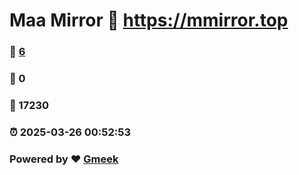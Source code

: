 # Maa Mirror :link: https://mmirror.top 
### :page_facing_up: [6](https://mmirror.top/tag.html) 
### :speech_balloon: 0 
### :hibiscus: 17230 
### :alarm_clock: 2025-03-26 00:52:53 
### Powered by :heart: [Gmeek](https://github.com/Meekdai/Gmeek)
